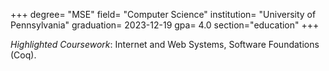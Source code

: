 +++
degree= "MSE"
field= "Computer Science"
institution= "University of Pennsylvania"
graduation= 2023-12-19
gpa= 4.0
section="education"
+++

*Highlighted Coursework*: Internet and Web Systems, Software Foundations (Coq).